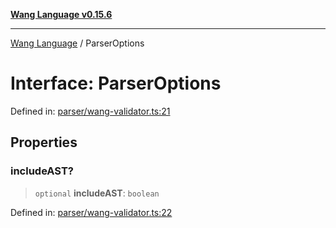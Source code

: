 [**Wang Language v0.15.6**](../README.md)

***

[Wang Language](../globals.md) / ParserOptions

# Interface: ParserOptions

Defined in: [parser/wang-validator.ts:21](https://github.com/artpar/wang/blob/58802c2cec3f70e57a34d12bc4273c48cb711f36/src/parser/wang-validator.ts#L21)

## Properties

### includeAST?

> `optional` **includeAST**: `boolean`

Defined in: [parser/wang-validator.ts:22](https://github.com/artpar/wang/blob/58802c2cec3f70e57a34d12bc4273c48cb711f36/src/parser/wang-validator.ts#L22)
